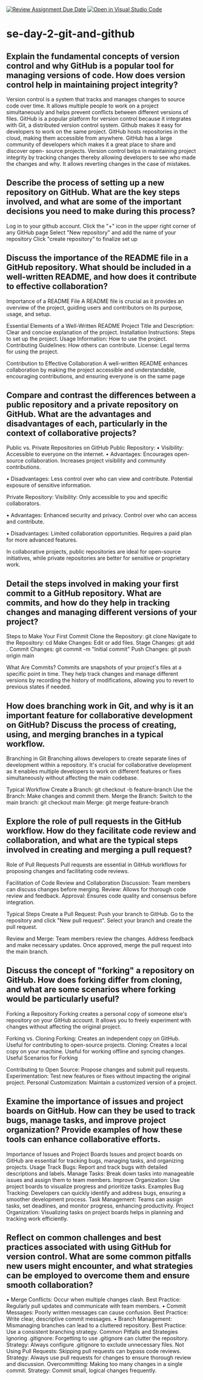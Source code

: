 [![Review Assignment Due Date](https://classroom.github.com/assets/deadline-readme-button-22041afd0340ce965d47ae6ef1cefeee28c7c493a6346c4f15d667ab976d596c.svg)](https://classroom.github.com/a/8wgCKhpZ)
[![Open in Visual Studio Code](https://classroom.github.com/assets/open-in-vscode-2e0aaae1b6195c2367325f4f02e2d04e9abb55f0b24a779b69b11b9e10269abc.svg)](https://classroom.github.com/online_ide?assignment_repo_id=15586043&assignment_repo_type=AssignmentRepo)
# se-day-2-git-and-github
## Explain the fundamental concepts of version control and why GitHub is a popular tool for managing versions of code. How does version control help in maintaining project integrity?

Version control is a system that tracks and manages changes to source code over time. It allows multiple people to work on a project simultaneously and helps prevent conflicts between different versions of files.
GitHub is a popular platform for version control because it integrates with Git, a distributed version control system. Github makes it easy for developers to work on the same project. GitHub hosts repositories in the cloud, making them accessible from anywhere. GitHub has a large community of developers which makes it a great place to share and discover open- source projects. 
Version control belps in maintaining project integrity by tracking changes thereby allowing developers to see who made the changes and why. It allows reverting changes in the case of mistakes.
## Describe the process of setting up a new repository on GitHub. What are the key steps involved, and what are some of the important decisions you need to make during this process?
Log in to your github account.
Click the "+" icon in the upper right corner of any GitHub page
Select "New repository" and add the name of your repository
Click "create repository" to finalize set up

## Discuss the importance of the README file in a GitHub repository. What should be included in a well-written README, and how does it contribute to effective collaboration?

Importance of a README File
A README file is crucial as it provides an overview of the project, guiding users and contributors on its purpose, usage, and setup.

Essential Elements of a Well-Written README
 Project Title and Description: Clear and concise explanation of the project.
 Installation Instructions: Steps to set up the project.
Usage Information: How to use the project.
 Contributing Guidelines: How others can contribute.
License: Legal terms for using the project.

Contribution to Effective Collaboration
A well-written README enhances collaboration by making the project accessible and understandable, encouraging contributions, and ensuring everyone is on the same page

## Compare and contrast the differences between a public repository and a private repository on GitHub. What are the advantages and disadvantages of each, particularly in the context of collaborative projects?
Public vs. Private Repositories on GitHub
Public Repository:
•  Visibility: Accessible to everyone on the internet.
•  Advantages:
 Encourages open-source collaboration.
Increases project visibility and community contributions.

•  Disadvantages:
 Less control over who can view and contribute.
 Potential exposure of sensitive information.

Private Repository:
Visibility: Only accessible to you and specific collaborators.

•  Advantages:
 Enhanced security and privacy.
 Control over who can access and contribute.

•  Disadvantages:
 Limited collaboration opportunities.
 Requires a paid plan for more advanced features.

In collaborative projects, public repositories are ideal for open-source initiatives, while private repositories are better for sensitive or proprietary work.

## Detail the steps involved in making your first commit to a GitHub repository. What are commits, and how do they help in tracking changes and managing different versions of your project?

Steps to Make Your First Commit 
Clone the Repository: git clone <repository-url> 
Navigate to the Repository: cd <repository-name>
Make Changes: Edit or add files.
Stage Changes: git add .
Commit Changes: git commit -m "Initial commit"
Push Changes: git push origin main

What Are Commits?
Commits are snapshots of your project's files at a specific point in time. They help track changes and manage different versions by recording the history of modifications, allowing you to revert to previous states if needed.

## How does branching work in Git, and why is it an important feature for collaborative development on GitHub? Discuss the process of creating, using, and merging branches in a typical workflow.
Branching in Git
Branching allows developers to create separate lines of development within a repository. It's crucial for collaborative development as it enables multiple developers to work on different features or fixes simultaneously without affecting the main codebase.

Typical Workflow
Create a Branch: git checkout -b feature-branch 
Use the Branch: Make changes and commit them. 
Merge the Branch:
  Switch to the main branch: git checkout main
  Merge: git merge feature-branch


## Explore the role of pull requests in the GitHub workflow. How do they facilitate code review and collaboration, and what are the typical steps involved in creating and merging a pull request?
Role of Pull Requests
Pull requests are essential in GitHub workflows for proposing changes and facilitating code reviews.

Facilitation of Code Review and Collaboration
Discussion: Team members can discuss changes before merging.
 Review: Allows for thorough code review and feedback.
 Approval: Ensures code quality and consensus before integration.

Typical Steps
Create a Pull Request:
Push your branch to GitHub.
 Go to the repository and click "New pull request".
 Select your branch and create the pull request.
 
Review and Merge:
Team members review the changes.
Address feedback and make necessary updates.
Once approved, merge the pull request into the main branch.


## Discuss the concept of "forking" a repository on GitHub. How does forking differ from cloning, and what are some scenarios where forking would be particularly useful?
Forking a Repository
Forking creates a personal copy of someone else's repository on your GitHub account. It allows you to freely experiment with changes without affecting the original project.

Forking vs. Cloning
Forking: Creates an independent copy on GitHub. Useful for contributing to open-source projects.
 Cloning: Creates a local copy on your machine. Useful for working offline and syncing changes.
 Useful Scenarios for Forking
 
Contributing to Open Source: Propose changes and submit pull requests.
 Experimentation: Test new features or fixes without impacting the original project.
Personal Customization: Maintain a customized version of a project.

## Examine the importance of issues and project boards on GitHub. How can they be used to track bugs, manage tasks, and improve project organization? Provide examples of how these tools can enhance collaborative efforts.
Importance of Issues and Project Boards
Issues and project boards on GitHub are essential for tracking bugs, managing tasks, and organizing projects.
Usage
Track Bugs: Report and track bugs with detailed descriptions and labels.
 Manage Tasks: Break down tasks into manageable issues and assign them to team members.
Improve Organization: Use project boards to visualize progress and prioritize tasks.
Examples
 Bug Tracking: Developers can quickly identify and address bugs, ensuring a smoother development process.
Task Management: Teams can assign tasks, set deadlines, and monitor progress, enhancing productivity.
Project Organization: Visualizing tasks on project boards helps in planning and tracking work efficiently.

## Reflect on common challenges and best practices associated with using GitHub for version control. What are some common pitfalls new users might encounter, and what strategies can be employed to overcome them and ensure smooth collaboration?
•  Merge Conflicts: Occur when multiple changes clash. Best Practice: Regularly pull updates and communicate with team members.
•  Commit Messages: Poorly written messages can cause confusion. Best Practice: Write clear, descriptive commit messages.
•  Branch Management: Mismanaging branches can lead to a cluttered repository. Best Practice: Use a consistent branching strategy.
Common Pitfalls and Strategies
 Ignoring .gitignore: Forgetting to use .gitignore can clutter the repository. Strategy: Always configure .gitignore to exclude unnecessary files.
 Not Using Pull Requests: Skipping pull requests can bypass code reviews. Strategy: Always use pull requests for changes to ensure thorough review and discussion.
   Overcommitting: Making too many changes in a single commit. Strategy: Commit small, logical changes frequently.
